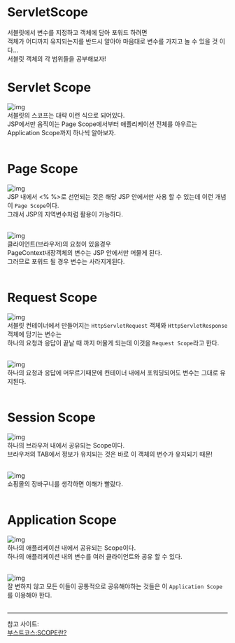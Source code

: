 # ServletScope
서블릿에서 변수를 지정하고 객체에 담아 포워드 하려면<br>객체가 어디까지 유지되는지를 반드시 알아야 마음대로 변수를 가지고 놀 수 있을 것 이다...<br>
서블릿 객체의 각 범위들을 공부해보자!<br>

# Servlet Scope

![img](https://github.com/matamong/Study/blob/master/TIL/Web/Servlet/img/Servlet/ServletScope/%EC%8A%AC%EB%9D%BC%EC%9D%B4%EB%93%9C1.PNG) <br>
서블릿의 스코프는 대략 이런 식으로 되어있다.<br>
JSP에서만 움직이는 Page Scope에서부터 애플리케이션 전체를 아우르는 Application Scope까지 하나씩 알아보자.
<br><br>


# Page Scope
![img](https://github.com/matamong/Study/blob/master/TIL/Web/Servlet/img/Servlet/ServletScope/%EC%8A%AC%EB%9D%BC%EC%9D%B4%EB%93%9C2.PNG) <br>
JSP 내에서  <% %>로 선언되는 것은 해당 JSP 안에서만 사용 할 수 있는데 이런 개념이 `Page Scope`이다. <br>그래서 JSP의 지역변수처럼 활용이 가능하다. <br> <br>

![img](https://github.com/matamong/Study/blob/master/TIL/Web/Servlet/img/Servlet/ServletScope/%EC%8A%AC%EB%9D%BC%EC%9D%B4%EB%93%9C3.PNG) <br>
클라이언트(브라우저)의 요청이 있을경우 <br>
PageContext내장객체의 변수는 JSP 안에서만 머물게 된다. <br>
그러므로 포워드 될 경우 변수는 사라지게된다. <br><br>

# Request Scope
![img](https://github.com/matamong/Study/blob/master/TIL/Web/Servlet/img/Servlet/ServletScope/%EC%8A%AC%EB%9D%BC%EC%9D%B4%EB%93%9C4.PNG) <br>
서블릿 컨테이너에서 만들어지는 `HttpServletRequest` 객체와 `HttpServletResponse`객체에 담기는 변수는 <br>
하나의 요청과 응답이 끝날 때 까지 머물게 되는데 이것을 
`Request Scope`라고 한다. <br><br>

![img](https://github.com/matamong/Study/blob/master/TIL/Web/Servlet/img/Servlet/ServletScope/%EC%8A%AC%EB%9D%BC%EC%9D%B4%EB%93%9C5.PNG) <br>
하나의 요청과 응답에 머무르기때문에 컨테이너 내에서 포워딩되어도 변수는 그대로 유지된다. <br><br>

# Session Scope
![img](https://github.com/matamong/Study/blob/master/TIL/Web/Servlet/img/Servlet/ServletScope/%EC%8A%AC%EB%9D%BC%EC%9D%B4%EB%93%9C6.PNG) <br>
하나의 브라우저 내에서 공유되는 Scope이다. <br>
브라우저의 TAB에서 정보가 유지되는 것은 바로 이 객체의 변수가 유지되기 때문! <br><br>

![img](https://github.com/matamong/Study/blob/master/TIL/Web/Servlet/img/Servlet/ServletScope/%EC%8A%AC%EB%9D%BC%EC%9D%B4%EB%93%9C7.PNG) <br>
쇼핑몰의 장바구니를 생각하면 이해가 빨랐다. <br><br>

# Application Scope
![img](https://github.com/matamong/Study/blob/master/TIL/Web/Servlet/img/Servlet/ServletScope/%EC%8A%AC%EB%9D%BC%EC%9D%B4%EB%93%9C8.PNG) <br>
하나의 애플리케이션 내에서 공유되는 Scope이다.<br>
하나의 애플리케이션 내의 변수를 여러 클라이언트와 공유 할 수 있다.<br><br>

![img](https://github.com/matamong/Study/blob/master/TIL/Web/Servlet/img/Servlet/ServletScope/%EC%8A%AC%EB%9D%BC%EC%9D%B4%EB%93%9C9.PNG) <br>
잘 변하지 않고 모든 이들이 공통적으로 공유해야하는 것들은 이 `Application Scope`를 이용해야 한다.
<br><br>

* *  *
참고 사이트: <br>
[부스트코스:SCOPE란?](https://www.edwith.org/boostcourse-web/lecture/16708/)

 



